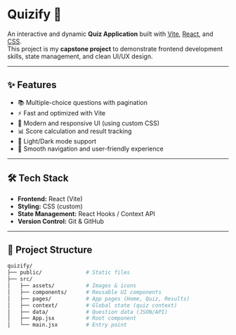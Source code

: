 # Quizify 🎯

An interactive and dynamic **Quiz Application** built with [Vite](https://vitejs.dev/), [React](https://react.dev/), and [CSS](https://developer.mozilla.org/en-US/docs/Web/CSS).  
This project is my **capstone project** to demonstrate frontend development skills, state management, and clean UI/UX design.

---

## ✨ Features

- 📚 Multiple-choice questions with pagination
- ⚡ Fast and optimized with Vite
- 🎨 Modern and responsive UI (using custom CSS)
- 📊 Score calculation and result tracking
- 🌙 Light/Dark mode support
- 🔄 Smooth navigation and user-friendly experience

---

## 🛠️ Tech Stack

- **Frontend:** React (Vite)
- **Styling:** CSS (custom)
- **State Management:** React Hooks / Context API
- **Version Control:** Git & GitHub

---

## 📂 Project Structure

```bash
quizify/
├── public/              # Static files
├── src/
│   ├── assets/          # Images & icons
│   ├── components/      # Reusable UI components
│   ├── pages/           # App pages (Home, Quiz, Results)
│   ├── context/         # Global state (quiz context)
│   ├── data/            # Question data (JSON/API)
│   ├── App.jsx          # Root component
│   └── main.jsx         # Entry point
```

